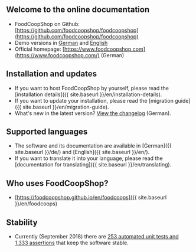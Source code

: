 
## Welcome to the online documentation

* FoodCoopShop on Github: [https://github.com/foodcoopshop/foodcoopshop](https://github.com/foodcoopshop/foodcoopshop)
* Demo versions in [German](https://demo-de.foodcoopshop.com) and [English](https://demo-en.foodcoopshop.com)
* Official homepage: [https://www.foodcoopshop.com](https://www.foodcoopshop.com/) (German)

## Installation and updates

* If you want to host FoodCoopShop by yourself, please read the [installation details]({{ site.baseurl }}/en/installation-details).
* If you want to update your installation, please read the [migration guide]({{ site.baseurl }}/en/migration-guide).
* What's new in the latest version? [View the changelog]({{{site.repo_url}}/blob/master/CHANGELOG.md) (German).

## Supported languages

* The software and its documentation are available in [German]({{ site.baseurl }}/de/) and [English]({{ site.baseurl }}/en/). 
* If you want to translate it into your language, please read the [documentation for translating]({{ site.baseurl }}/en/translating).

## Who uses FoodCoopShop?

* [https://foodcoopshop.github.io/en/foodcoops]({{ site.baseurl }}/en/foodcoops)

## Stability

* Currently (September 2018) there are [253 automated unit tests and 1.333 assertions](https://travis-ci.org/foodcoopshop/foodcoopshop/builds) that keep the software stable.